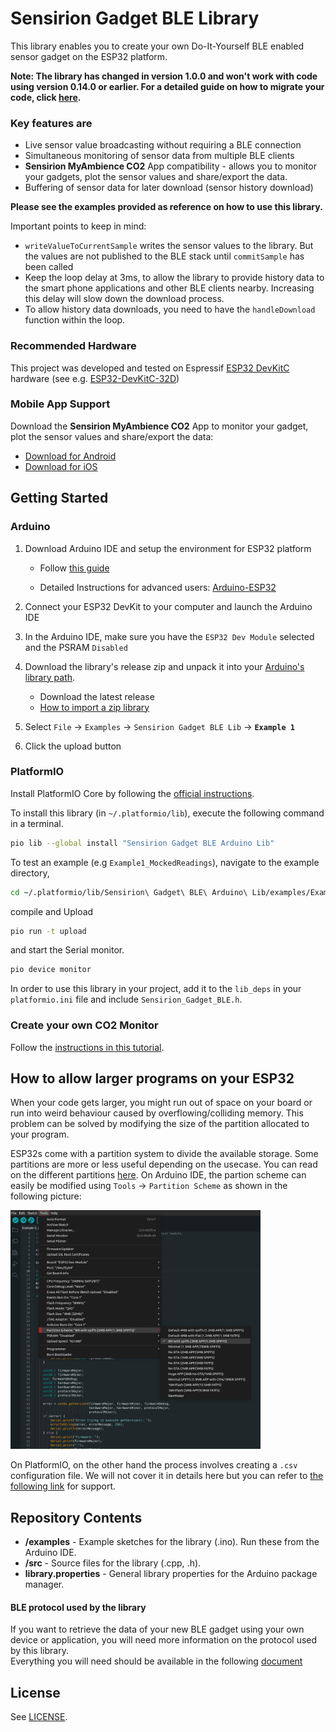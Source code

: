 # Sensirion Gadget BLE Library

This library enables you to create your own Do-It-Yourself BLE enabled sensor gadget on the ESP32 platform.

**Note: The library has changed in version 1.0.0 and won't work with code using version 0.14.0 or earlier. For a detailed guide on how to migrate your code, click [here](MIGRATION.md).**

### Key features are

- Live sensor value broadcasting without requiring a BLE connection
- Simultaneous monitoring of sensor data from multiple BLE clients
- **Sensirion MyAmbience CO2** App compatibility - allows you to monitor your gadgets, plot the sensor values and share/export the data.
- Buffering of sensor data for later download (sensor history download)

**Please see the examples provided as reference on how to use this library.**

Important points to keep in mind:

- `writeValueToCurrentSample` writes the sensor values to the library. But the values are not published to the BLE stack until `commitSample` has been called
- Keep the loop delay at 3ms, to allow the library to provide history data to the smart phone applications and other BLE clients nearby. Increasing this delay will slow down the download process.
- To allow history data downloads, you need to have the `handleDownload` function within the loop.

### Recommended Hardware

This project was developed and tested on Espressif [ESP32 DevKitC](https://www.espressif.com/en/products/devkits/esp32-devkitc) hardware (see e.g. [ESP32-DevKitC-32D](https://www.digikey.com/en/products/detail/espressif-systems/ESP32-DEVKITC-32D/9356990))

### Mobile App Support

Download the **Sensirion MyAmbience CO2** App to monitor your gadget, plot the sensor values and share/export the data:

- [Download for Android](https://play.google.com/store/apps/details?id=com.sensirion.myam)
- [Download for iOS](https://apps.apple.com/ch/app/sensirion-myambience-co2/id1529131572)

## Getting Started

### Arduino

1. Download Arduino IDE and setup the environment for ESP32 platform

   - Follow [this guide](https://docs.espressif.com/projects/arduino-esp32/en/latest/installing.html)

   - Detailed Instructions for advanced users: [Arduino-ESP32](https://github.com/espressif/arduino-esp32)

2. Connect your ESP32 DevKit to your computer and launch the Arduino IDE
3. In the Arduino IDE, make sure you have the `ESP32 Dev Module` selected and the PSRAM `Disabled`
4. Download the library's release zip and unpack it into your [Arduino's library path](https://www.arduino.cc/en/Guide/Libraries#importing-a-zip-library).
   - Download the latest release
   - [How to import a zip library](https://www.arduino.cc/en/Guide/Libraries#importing-a-zip-library)
5. Select `File` → `Examples` → `Sensirion Gadget BLE Lib` → **`Example 1`**
6. Click the upload button

### PlatformIO

Install PlatformIO Core by following the [official instructions](https://docs.platformio.org/en/latest/core/installation/methods/index.html).

To install this library (in `~/.platformio/lib`), execute the following command in a terminal.

```bash
pio lib --global install "Sensirion Gadget BLE Arduino Lib"
```

To test an example (e.g `Example1_MockedReadings`), navigate to the example directory,

```bash
cd ~/.platformio/lib/Sensirion\ Gadget\ BLE\ Arduino\ Lib/examples/Example1_MockedReadings
```

compile and Upload

```bash
pio run -t upload
```

and start the Serial monitor.

```bash
pio device monitor
```

In order to use this library in your project, add it to the `lib_deps` in your `platformio.ini` file and include `Sensirion_Gadget_BLE.h`.

### Create your own CO2 Monitor

Follow the [instructions in this tutorial](documents/03-SCD30_BLE_Gadget_with_Screen_Tutorial.md).

## How to allow larger programs on your ESP32

When your code gets larger, you might run out of space on your board or run into weird behaviour caused by overflowing/colliding memory.
This problem can be solved by modifying the size of the partition allocated to your program.

ESP32s come with a partition system to divide the available storage. Some partitions are more or less useful depending on the usecase.
You can read on the different partitions [here](https://espressif-docs.readthedocs-hosted.com/projects/arduino-esp32/en/latest/tutorials/partition_table.html).
On Arduino IDE, the partion scheme can easily be modified using `Tools` → `Partition Scheme` as shown in the following picture:

[<img src="documents/images/arduinoIDE-ESP32-partitions.png" alt="Arduino IDE screenshot for modifying the partition scheme" width="400"/>](documents/images/arduinoIDE-ESP32-partitions.png)

On PlatformIO, on the other hand the process involves creating a `.csv` configuration file.
We will not cover it in details here but you can refer to [the following link](https://docs.platformio.org/en/latest/platforms/espressif32.html#partition-tables) for support.

## Repository Contents

- **/examples** - Example sketches for the library (.ino). Run these from the Arduino IDE.
- **/src** - Source files for the library (.cpp, .h).
- **library.properties** - General library properties for the Arduino package manager.

#### BLE protocol used by the library

If you want to retrieve the data of your new BLE gadget using your own device or application, you will need more information on the protocol used by this library.  
Everything you will need should be available in the following [document](documents/00-Sensirion_BLE_communication_protocol.pdf)

## License

See [LICENSE](LICENSE.txt).
